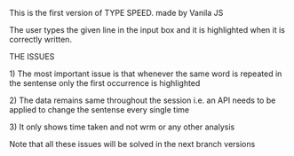 <p> This is the first version of TYPE SPEED. made by Vanila JS </p>
<p> The user types the given line in the input box and it is highlighted when it is correctly written. </p>
<p> THE ISSUES </p>
<p> 1) The most important issue is that whenever the same word is repeated in the sentense only the first occurrence is highlighted </p>
<p> 2) The data remains same throughout the session i.e. an API needs to be applied to change the sentense every single time </p>
<p> 3) It only shows time taken and not wrm or any other analysis </p>
<p> Note that all these issues will be solved in the next branch versions </p>
